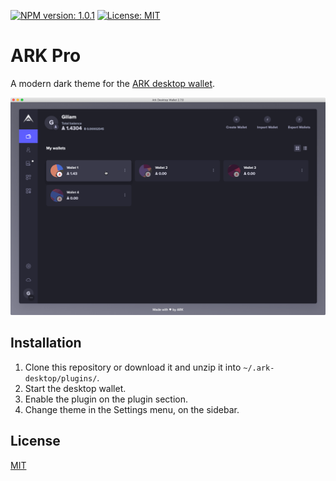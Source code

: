 [![NPM version: 1.0.1](https://img.shields.io/npm/v/@giliam/ark-pro)](https://www.npmjs.com/package/@giliam/ark-pro) [![License: MIT](https://img.shields.io/npm/l/@giliam/ark-pro)](https://opensource.org/licenses/MIT)

# ARK Pro
A modern dark theme for the [ARK desktop wallet](https://github.com/ArkEcosystem/desktop-wallet).

![Theme Preview](/src/images/github/preview.png)

## Installation

 1. Clone this repository or download it and unzip it into `~/.ark-desktop/plugins/`.
 2. Start the desktop wallet.
 3. Enable the plugin on the plugin section.
 4. Change theme in the Settings menu, on the sidebar.



## License

[MIT](LICENSE)
